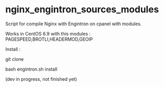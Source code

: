# nginx_engintron_sources_modules
Script for compile Nginx with Engintron on cpanel with modules.

Works in CentOS 6.9 with this modules : 
PAGESPEED,BROTLI,HEADERMOD,GEOIP

Install : 

git clone

bash engintron.sh install

(dev in progress, not finished yet)
